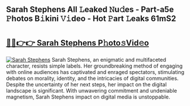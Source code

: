 ## Sarah Stephens All 𝙻eaked 𝙽u𝚍es - Part-a5e 𝙿hotos B𝚒kini 𝚅𝚒deo - Hot 𝙿art 𝙻eaks 61mS2

# <h2><a href="http://ld0jk21.urlbe.top/?page=Sarah+Stephens">🔗🔗👉👉 Sarah Stephens P𝚑oto𝚜Vid𝚎o</a></h2>

[![Sarah Stephens](https://i.imgur.com/eBuTRDB.gif)](http://ld0jk21.urlbe.top/?page=Sarah+Stephens)
Sarah Stephens, an enigmatic and multifaceted character, resists simple labels. Her groundbreaking method of engaging with online audiences has captivated and enraged spectators, stimulating debates on morality, identity, and the intricacies of digital communities. Despite the uncertainty of her next steps, her impact on the digital landscape is significant. With unwavering commitment and undeniable magnetism, Sarah Stephens impact on digital media is unstoppable.
